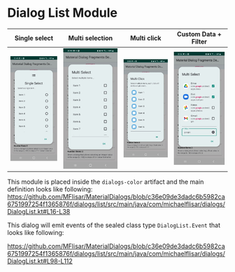 # Dialog List Module
| Single select | Multi selection | Multi click | Custom Data + Filter |
| :---: | :---: | :---: | :---: |
| ![Dialog](images/dialog_list_singleselect.jpg?raw=true "Dialog") | ![Dialog](images/dialog_list_multiselect.jpg?raw=true "Dialog") | ![Dialog](images/dialog_list_multiclick.jpg?raw=true "Dialog") | ![Dialog](images/dialog_list_custom.jpg?raw=true "Dialog") |

This module is placed inside the `dialogs-color` artifact and the main definition looks like following:
https://github.com/MFlisar/MaterialDialogs/blob/c36e09de3dadc6b5982ca6751997254f1365876f/dialogs/list/src/main/java/com/michaelflisar/dialogs/DialogList.kt#L16-L38

This dialog will emit events of the sealed class type `DialogList.Event` that looks like following:

https://github.com/MFlisar/MaterialDialogs/blob/c36e09de3dadc6b5982ca6751997254f1365876f/dialogs/list/src/main/java/com/michaelflisar/dialogs/DialogList.kt#L98-L112
